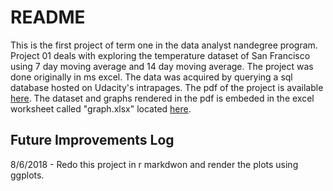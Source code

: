 # README

This is the first project of term one in the data analyst nandegree program. Project 01 deals with exploring the temperature dataset of San Francisco using 7 day moving average and 14 day moving average. The project was done originally in ms excel. The data was acquired by querying a sql database hosted on Udacity's intrapages. The pdf of the project is available [here](https://github.com/amitshankar/Udacity/blob/master/Data_Analyst_Nanodegree/Term_01/Project_01/writeup.pdf). The dataset and graphs rendered in the pdf is embeded in the excel worksheet called "graph.xlsx" located [here](https://github.com/amitshankar/Udacity/tree/master/Data_Analyst_Nanodegree/Term_01/Project_01).

## Future Improvements Log
8/6/2018 - Redo this project in r markdwon and render the plots using ggplots.